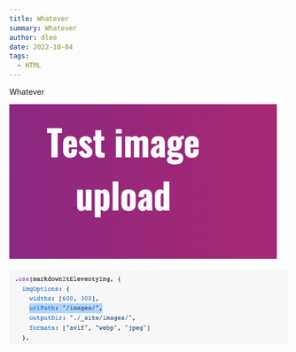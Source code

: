 ```yaml
---
title: Whatever
summary: Whatever
author: dlee
date: 2022-10-04
tags:
  - HTML
---
```



Whatever

![Test](./src/img/screenshot-2022-10-04-at-10.41.38.png)

![](./src/img/screenshot-2022-09-29-at-13.41.12.png)

